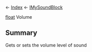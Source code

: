 ← [Index](Api-Index) ← [IMySoundBlock](SpaceEngineers.Game.ModAPI.Ingame.IMySoundBlock)

[float](System.Single) Volume

## Summary

Gets or sets the volume level of sound

